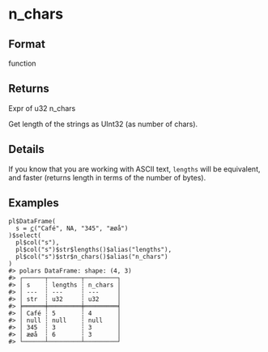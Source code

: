 # n_chars

## Format

function

## Returns

Expr of u32 n_chars

Get length of the strings as UInt32 (as number of chars).

## Details

If you know that you are working with ASCII text, `lengths` will be equivalent, and faster (returns length in terms of the number of bytes).

## Examples

<pre class='r-example'><code><span class='r-in'><span><span class='va'>pl</span><span class='op'>$</span><span class='fu'>DataFrame</span><span class='op'>(</span></span></span>
<span class='r-in'><span>  s <span class='op'>=</span> <span class='fu'><a href='https://rdrr.io/r/base/c.html'>c</a></span><span class='op'>(</span><span class='st'>"Café"</span>, <span class='cn'>NA</span>, <span class='st'>"345"</span>, <span class='st'>"æøå"</span><span class='op'>)</span></span></span>
<span class='r-in'><span><span class='op'>)</span><span class='op'>$</span><span class='fu'>select</span><span class='op'>(</span></span></span>
<span class='r-in'><span>  <span class='va'>pl</span><span class='op'>$</span><span class='fu'>col</span><span class='op'>(</span><span class='st'>"s"</span><span class='op'>)</span>,</span></span>
<span class='r-in'><span>  <span class='va'>pl</span><span class='op'>$</span><span class='fu'>col</span><span class='op'>(</span><span class='st'>"s"</span><span class='op'>)</span><span class='op'>$</span><span class='va'>str</span><span class='op'>$</span><span class='fu'>lengths</span><span class='op'>(</span><span class='op'>)</span><span class='op'>$</span><span class='fu'>alias</span><span class='op'>(</span><span class='st'>"lengths"</span><span class='op'>)</span>,</span></span>
<span class='r-in'><span>  <span class='va'>pl</span><span class='op'>$</span><span class='fu'>col</span><span class='op'>(</span><span class='st'>"s"</span><span class='op'>)</span><span class='op'>$</span><span class='va'>str</span><span class='op'>$</span><span class='fu'>n_chars</span><span class='op'>(</span><span class='op'>)</span><span class='op'>$</span><span class='fu'>alias</span><span class='op'>(</span><span class='st'>"n_chars"</span><span class='op'>)</span></span></span>
<span class='r-in'><span><span class='op'>)</span></span></span>
<span class='r-out co'><span class='r-pr'>#&gt;</span> polars DataFrame: shape: (4, 3)</span>
<span class='r-out co'><span class='r-pr'>#&gt;</span> ┌──────┬─────────┬─────────┐</span>
<span class='r-out co'><span class='r-pr'>#&gt;</span> │ s    ┆ lengths ┆ n_chars │</span>
<span class='r-out co'><span class='r-pr'>#&gt;</span> │ ---  ┆ ---     ┆ ---     │</span>
<span class='r-out co'><span class='r-pr'>#&gt;</span> │ str  ┆ u32     ┆ u32     │</span>
<span class='r-out co'><span class='r-pr'>#&gt;</span> ╞══════╪═════════╪═════════╡</span>
<span class='r-out co'><span class='r-pr'>#&gt;</span> │ Café ┆ 5       ┆ 4       │</span>
<span class='r-out co'><span class='r-pr'>#&gt;</span> │ null ┆ null    ┆ null    │</span>
<span class='r-out co'><span class='r-pr'>#&gt;</span> │ 345  ┆ 3       ┆ 3       │</span>
<span class='r-out co'><span class='r-pr'>#&gt;</span> │ æøå  ┆ 6       ┆ 3       │</span>
<span class='r-out co'><span class='r-pr'>#&gt;</span> └──────┴─────────┴─────────┘</span>
 </code></pre>